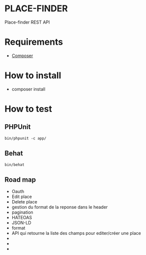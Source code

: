 PLACE-FINDER
============

Place-finder REST API

# Requirements

- [Composer](https://getcomposer.org/doc/00-intro.md#globally)

# How to install

- composer install

# How to test

## PHPUnit

    bin/phpunit -c app/

## Behat

    bin/behat

## Road map

- Oauth
- Edit place
- Delete place
- gestion du format de la reponse dans le header
- pagination
- HATEOAS
- JSON-LD
- format
- API qui retourne la liste des champs pour editer/créer une place
-
-
-
